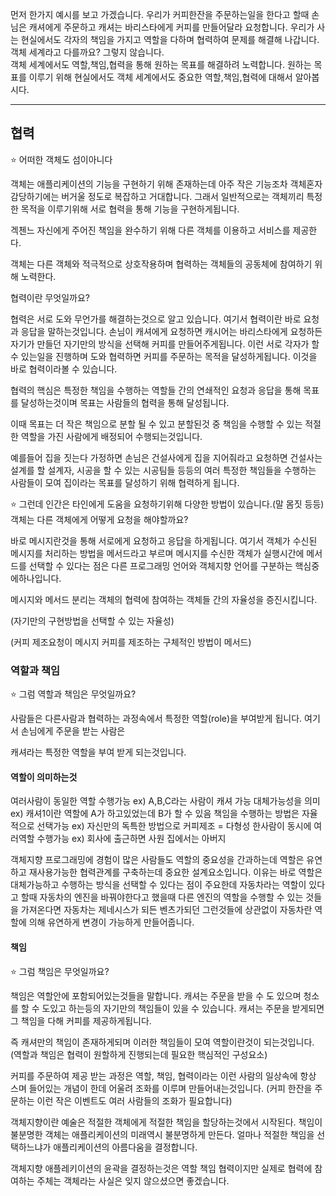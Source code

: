 먼저 한가지 예시를 보고 가겠습니다.
우리가 커피한잔을 주문하는일을 한다고 할때 손님은 캐셔에게 주문하고 캐셔는 바리스타에게 커피를 만들어달라 요청합니다. 우리가 사는 현실에서도 각자의 책임을 가지고 역할을 다하며 협력하여 문제를 해결해 나갑니다. 객체 세계라고 다를까요? 그렇지 않습니다.  
객체 세계에서도 역할,책임,협력을 통해 원하는 목표를 해결하려 노력합니다. 원하는 목표를 이루기 위해 현실에서도 객체 세계에서도 중요한 역할,책임,협력에 대해서 알아봅시다.

---

## 협력

⭐ 어떠한 객체도 섬이아니다

객체는 애플리케이션의 기능을 구현하기 위해 존재하는데 아주 작은 기능조차 객체혼자 감당하기에는 버거울 정도로 복잡하고 거대합니다. 그래서 일반적으로는 객체끼리 특정한 목적을 이루기위해 서로 협력을 통해 기능을 구현하게됩니다.



겍첸느 자신에게 주어진 책임을 완수하기 위해 다른 객체를 이용하고 서비스를 제공한다. 

객체는 다른 객체와 적극적으로 상호작용하며 협력하는 객체들의 공동체에 참여하기 위해 노력한다.



협력이란 무엇일까요?



협력은 서로 도와 무언가를 해결하는것으로 알고 있습니다. 여기서 협력이란 바로 요청과 응답을 말하는것입니다. 손님이 캐셔에게 요청하면 캐시어는 바리스타에게 요청하든 자기가 만들던 자기만의 방식을 선택해 커피를 만들어주게됩니다. 이런 서로 각자가 할 수 있는일을 진행하며 도와 협력하면 커피를 주문하는 목적을 달성하게됩니다. 이것을 바로 협력이라볼 수 있습니다.



협력의 핵심은 특정한 책임을 수행하는 역할들 간의 연쇄적인 요청과 응답을 통해 목표를 달성하는것이며 목표는 사람들의 협력을 통해 달성됩니다.

이때 목표는 더 작은 책임으로 분할 될 수 있고 분할된것 중 책임을 수행할 수 있는 적절한 역할을 가진 사람에게 배정되어 수행되는것입니다.

예를들어 집을 짓는다 가정하면 손님은 건설사에게 집을 지어줘라고 요청하면 건설사는 설계를 할 설계자, 시공을 할 수 있는 시공팀들 등등의 여러 특정한 책임들을 수행하는 사람들이 모여 집이라는 목표를 달성하기 위해 협력하게 됩니다.





⭐ 그런데 인간은 타인에게 도움을 요청하기위해 다양한 방법이 있습니다.(말 몸짓 등등)  객체는 다른 객체에게 어떻게 요청을 해야할까요? 

바로 메시지란것을 통해 서로에게 요청하고 응답을 하게됩니다.  여기서 객체가 수신된 메시지를 처리하는 방법을 메서드라고 부르며 메시지를 수신한 객체가 실행시간에 메서드를 선택할 수 있다는 점은 다른 프로그래밍 언어와 객체지향 언어를 구분하는 핵심중에하나입니다.

메시지와 메서드 분리는 객체의 협력에 참여하는 객체들 간의 자율성을 증진시킵니다. 

(자기만의 구현방법을 선택할 수 있는 자율성)

(커피 제조요청이 메시지 커피를 제조하는 구체적인 방법이 메서드)


### 역할과 책임

⭐ 그럼 역할과 책임은 무엇일까요?

사람들은 다른사람과 협력하는 과정속에서 특정한 역할(role)을 부여받게 됩니다. 여기서 손님에게 주문을 받는 사람은

캐셔라는 특정한 역할을 부여 받게 되는것입니다.



#### 역할이 의미하는것

여러사람이 동일한 역할 수행가능 ex) A,B,C라는 사람이 캐셔 가능
대체가능성을 의미 ex) 캐셔1이란 역할에 A가 하고있었는데 B가 할 수 있음
책임을 수행하는 방법은 자율적으로 선택가능 ex) 자신만의 독특한 방법으로 커피제조 = 다형성
한사람이 동시에 여러역할 수행가능 ex) 회사에 출근하면 사원 집에서는 아버지


객체지향 프로그래밍에 경험이 많은 사람들도 역할의 중요성을 간과하는데 역할은 유연하고 재사용가능한 협력관계를 구축하는데 중요한 설계요소입니다.  이유는 바로 역할은 대체가능하고 수행하는 방식을 선택할 수 있다는 점이 주요한데 자동차라는 역할이 있다고 할때 자동차의 엔진을 바꿔야한다고 했을때 다른 엔진의 역할을 수행할 수 있는 것들을 가져온다면 자동차는 제네시스가 되든 벤츠가되던 그런것들에 상관없이 자동차란 역할에 의해 유연하게 변경이 가능하게 만들어줍니다.  


#### 책임

⭐ 그럼 책임은 무엇일까요?

책임은 역할안에 포함되어있는것들을 말합니다. 캐셔는 주문을 받을 수 도 있으며 청소를 할 수 도있고 하는등의 자기만의 책임들이 있을 수 있습니다. 캐셔는 주문을 받게되면 그 책임을 다해 커피를 제공하게됩니다.

 즉 캐셔만의 책임이 존재하게되며 이러한 책임들이 모여 역할이란것이 되는것입니다.  (역할과 책임은 협력이 원할하게 진행되는데 필요한 핵심적인 구성요소)



커피를 주문하여 제공 받는 과정은 역할, 책임, 협력이라는 이런 사람의 일상속에 항상 스며 들어있는 개념이 한데 어울려 조화를 이루며 만들어내는것입니다. (커피 한잔을 주문하는 이런 작은 이벤트도 여러 사람들의 조화가 필요합니다)



객체지향이란 예술은 적절한 객체에게 적절한 책임을 할당하는것에서 시작된다. 책임이 불분명한 객체는 애플리케이션의 미래역시 불분명하게 만든다. 얼마나 적절한 책임을 선택하느냐가 애플리케이션의 아름다움을 결정합니다.



객체지향 애플레키이션의 윤곽을 결정하는것은 역할 책임 협력이지만 실제로 협력에 참여하는 주체는 객체라는 사실은 잊지 않으셨으면 좋겠습니다.
